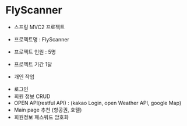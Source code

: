 # FlyScanner

* 스프링 MVC2 프로젝트
* 프로젝트명 : FlyScanner
* 프로젝트 인원 : 5명
* 프로젝트 기간 1달 


* 개인 작업
- 로그인
- 회원 정보 CRUD 
- OPEN API(restful API) :  (kakao Login, open Weather API, google Map)
- Main page 추천 (항공권, 호텔)
- 회원정보 패스워드 암호화
